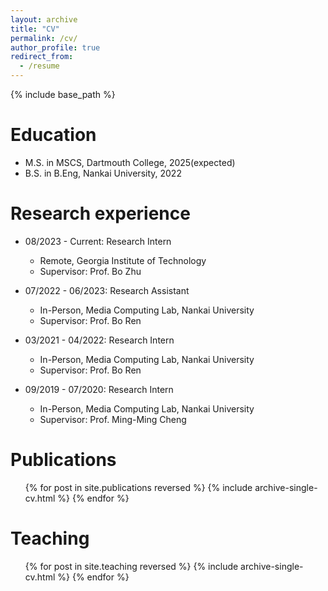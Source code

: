 ```yaml
---
layout: archive
title: "CV"
permalink: /cv/
author_profile: true
redirect_from:
  - /resume
---
```


{% include base_path %}

Education
======
* M.S. in MSCS, Dartmouth College, 2025(expected)
* B.S. in B.Eng, Nankai University, 2022

Research experience
======
* 08/2023 - Current: Research Intern
  * Remote, Georgia Institute of Technology
  * Supervisor: Prof. Bo Zhu
  
* 07/2022 - 06/2023: Research Assistant
  * In-Person, Media Computing Lab, Nankai University
  * Supervisor: Prof. Bo Ren

* 03/2021 - 04/2022: Research Intern
  * In-Person, Media Computing Lab, Nankai University
  * Supervisor: Prof. Bo Ren
    
* 09/2019 - 07/2020: Research Intern
  * In-Person, Media Computing Lab, Nankai University
  * Supervisor: Prof. Ming-Ming Cheng

Publications
======
  <ul>{% for post in site.publications reversed %}
    {% include archive-single-cv.html %}
  {% endfor %}</ul>
  
Teaching
======
  <ul>{% for post in site.teaching reversed %}
    {% include archive-single-cv.html %}
  {% endfor %}</ul>
